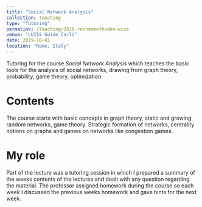 ```yaml
---
title: "Social Network Analysis"
collection: teaching
type: "Tutoring"
permalink: /teaching/2016-rechenmethoden-wise
venue: "LUISS Guido Carli"
date: 2019-10-01
location: "Rome, Italy"
---
```


Tutoring for the course _Social Network Analysis_ which teaches the basic tools for the
analysis of social networks, drawing from graph theory, probability, game
theory, optimization.

Contents
======
The course starts with basic concepts in graph theory, static and growing
random networks, game theory. Strategic formation of networks, centrality
notions on graphs and games on networks like congestion games.

My role
======
Part of the lecture was a tutoring session in which I prepared a summary of the
weeks contents of the lectures and dealt with any question regarding the
material. The professor assigned homework during the course so each week I
discussed the previous weeks homework and gave hints for the next week.
